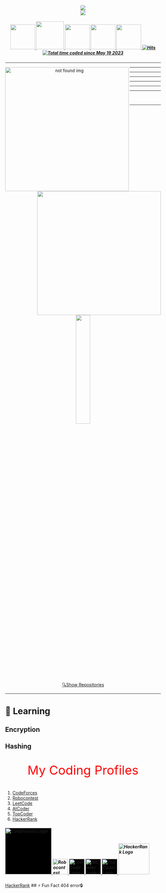 <h1 align="center">
  <a href="">
    <img src="https://readme-typing-svg.herokuapp.com/?lines=Hi,+There!+👋;This+is+Maxsudbek👨‍💻&center=true&size=30&color=FF0000"><br>
    <img src="https://readme-typing-svg.herokuapp.com/?lines=;Pardayev&center=true&size=30&color=0000FF">
  </a>
</h1>

<h5 align="center">
   <a href="https://www.linkedin.com/in/maxsudbek-pardayev-798541260" title="LinkedIn Profile">
     <img width="80" src="https://img.shields.io/badge/linkedin-%230077B5.svg?style=for-the-badge&logo=linkedin&logoColor=white">
   </a>
   <a href="https://www.instagram.com/pardayev_maxsud" title="Insta Profile">
     <img width="90" src="https://img.shields.io/badge/instagram-%23E4405F.svg?style=for-the-badge&logo=Instagram&logoColor=white">
   </a>
   <a href="https://t.me/Pardayev_Maxsudbek1" title="TG Profile">
     <img width="80" src="https://img.shields.io/badge/Telegram-2CA5E0?style=for-the-badge&logo=telegram&logoColor=white">
   </a>
   <a href="https://t.me/Pardayev_Maxsudbek2" title="TG Profile">
     <img width="80" src="https://img.shields.io/badge/Telegram-2CA5E0?style=for-the-badge&logo=telegram&logoColor=white">
   </a>
   <a href="https://www.facebook.com/profile.php?id=100070846161557" title="FB Profile">
     <img width="80" src="https://img.shields.io/badge/Facebook-%231877F2.svg?style=for-the-badge&logo=Facebook&logoColor=white">
   </a>
   <a href="">
     <img alt="Hits" src="https://hits.sh/github.com/PMaxsudbek.svg?view=today-total"/>
   </a>
   <a href="">
     <img src="https://wakatime.com/badge/user/601c65c4-5a70-4304-98de-a4833f83a8f9.svg" alt="Total time coded since May 19 2023" />
   </a>
</h5>
<hr>
<p align=center>
  <div align=center>
    <a href="https://github.com/PMaxsudbek/" title="Go to Github profile">
      <img align="left" width=400 src="https://github-readme-streak-stats.herokuapp.com/?user=PMaxsudbek&theme=react&border=61dafb&hide_border=true" alt="not found img" />
    </a>
    <a href="https://github.com/PMaxsudbek/" title="Go to Github profile">
      <img align="right"  width=400 src="https://github-readme-stats.vercel.app/api?username=PMaxsudbek&show_icons=true&theme=react&border_color=61dafb&hide_border=true" />
    </a>
  </div>
</p>
<hr><hr><hr><hr><hr><hr><br><hr>
<p align=center>
  <a href="https://github.com/anuraghazra/github-readme-stats">
    <img style="width: 30%;" align="center" src="https://github-readme-stats.vercel.app/api/top-langs/?username=PMaxsudbek&hide=c%23,css,html%2b%2b,Cuda&title_color=61dafb&text_color=ffffff&icon_color=61dafb&bg_color=20232a&langs_count=8&layout=compact&border_color=61dafb&hide_border=true" />
  </a>
</p>
<div align=center>
  <a href="https://github.com/PMaxsudbek?tab=repositories">
    🔍<span>Show Repositories</span>
  </a>
</div>
<hr>
<h1>🌱 Learning</h1> 
<h2>Encryption</h2>
<h2>Hashing</h2>

<p style="color: FF0000; font-size: 40px;" align="center">
  My Coding Profiles
</p>
<ol>
  <li><a href="https://codeforces.com/">CodeForces</a></li>
  <li><a href="https://robocontest.uz/">Robocontest</a></li>
  <li><a href="https://leetcode.com/">LeetCode</a></li>
  <li><a href="https://atcoder.jp/">AtCoder</a></li>
  <li><a href="https://www.topcoder.com/">TopCoder</a></li>
  <li><a href="https://www.hackerrank.com/">HackerRank</a></li>
</ol>
<h5 align="left">
  <a href="https://codeforces.com/profile/pardayevmaxsud" title="CodeForces Profile" target="_blank">
    <img width="150" style="background-color: black;" src="https://codeforces.org/s/28664/images/codeforces-sponsored-by-ton.png" alt="CodeForces Logo">
  </a>
  <a href="https://robocontest.uz/profile/pmaxsudbek" title="Robocontest Profile" target="_blank">
    <img width="50" src="https://robocontest.uz/favicon.png" alt="Robocontest Logo">
  </a>
  <a href="https://leetcode.com/u/pardayevmahsud" title="LeetCode Profile" target="_blank">
   <img width="50" style="background-color: black;" src="https://leetcode.com/static/images/LeetCode_logo_rvs.png" alt="LeetCode Logo">
  </a>
  <a href="https://atcoder.jp/users/Pardayev" title="AtCoder Profile" target="_blank">
   <img width="50" style="background-color: black;" src="https://img.atcoder.jp/assets/logo.png" alt="AtCoder Logo">
  </a>
  <a href="https://profiles.topcoder.com/Pardayev" title="TopCoder Profile" target="_blank">
   <img width="50" style="background-color: black;" src="https://uni-nav.topcoder.com/v1/assets/logo.min.svg" alt="TopCoder Logo">
  </a>
  <a href="https://www.hackerrank.com/profile/pardayevmahsud" title="HackerRank Profile" target="_blank">
      <img width="100" src="https://hrcdn.net/fcore/assets/brand/logo-new-white-green-a5cb16e0ae.svg" alt="HackerRank Logo">
  </a>
</h5>
<a href="/" data-event-label="footer" data-event-action="HackerRank">HackerRank</a>
## ⚡ Fun Fact
404 error🔒
